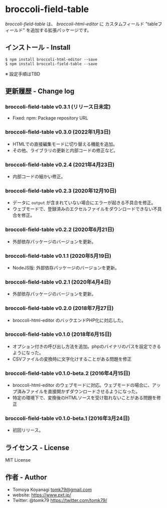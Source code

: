# broccoli-field-table

_broccoli-field-table_ は、 _broccoli-html-editor_ に カスタムフィールド "tableフィールド" を追加する拡張パッケージです。

## インストール - Install

```
$ npm install broccoli-html-editor --save
$ npm install broccoli-field-table --save
```

※ 設定手順はTBD


## 更新履歴 - Change log

### broccoli-field-table v0.3.1 (リリース日未定)

- Fixed: npm: Package repository URL

### broccoli-field-table v0.3.0 (2022年1月3日)

- HTMLでの直接編集モードに切り替える機能を追加。
- その他、ライブラリの更新と内部コードの修正など。

### broccoli-field-table v0.2.4 (2021年4月23日)

- 内部コードの細かい修正。

### broccoli-field-table v0.2.3 (2020年12月10日)

- データに `output` が含まれていない場合にエラーが起きる不具合を修正。
- ウェブモードで、登録済みのエクセルファイルをダウンロードできない不具合を修正。

### broccoli-field-table v0.2.2 (2020年6月21日)

- 外部依存パッケージのバージョンを更新。

### broccoli-field-table v0.1.1 (2020年5月19日)

- NodeJS版: 外部依存パッケージのバージョンを更新。

### broccoli-field-table v0.2.1 (2020年4月4日)

- 外部依存パッケージのバージョンを更新。

### broccoli-field-table v0.2.0 (2018年7月27日)

- broccoli-html-editor のバックエンドPHP化に対応した。

### broccoli-field-table v0.1.0 (2018年6月15日)

- オプション付きの呼び出し方法を追加。phpのバイナリのパスを設定できるようになった。
- CSVファイルの変換時に文字化けすることがある問題を修正

### broccoli-field-table v0.1.0-beta.2 (2016年4月15日)

- broccoli-html-editor のウェブモードに対応。ウェブモードの場合に、アップ済みファイルを直接開かずダウンロードさせるようになった。
- 特定の環境下で、変換後のHTMLソースを受け取れないことがある問題を修正

### broccoli-field-table v0.1.0-beta.1 (2016年3月24日)

- 初回リリース。

## ライセンス - License

MIT License


## 作者 - Author

- Tomoya Koyanagi <tomk79@gmail.com>
- website: <https://www.pxt.jp/>
- Twitter: @tomk79 <https://twitter.com/tomk79/>

